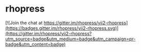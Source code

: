 # rhopress

[![Join the chat at https://gitter.im/rhopress/yii2-rhopress](https://badges.gitter.im/rhopress/yii2-rhopress.svg)](https://gitter.im/rhopress/yii2-rhopress?utm_source=badge&utm_medium=badge&utm_campaign=pr-badge&utm_content=badge)
